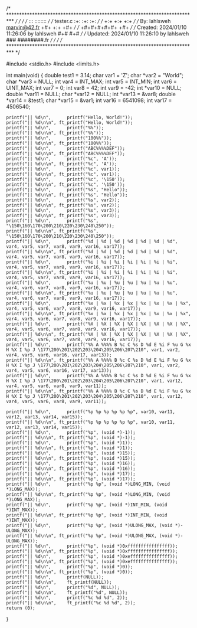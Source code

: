/* ************************************************************************** */
/*                                                                            */
/*                                                        :::      ::::::::   */
/*   tester.c                                           :+:      :+:    :+:   */
/*                                                    +:+ +:+         +:+     */
/*   By: lahlsweh <marvin@42.fr>                    +#+  +:+       +#+        */
/*                                                +#+#+#+#+#+   +#+           */
/*   Created: 2024/01/10 11:26:06 by lahlsweh          #+#    #+#             */
/*   Updated: 2024/01/10 11:26:10 by lahlsweh         ###   ########.fr       */
/*                                                                            */
/* ************************************************************************** */

#include <stdio.h>
#include <limits.h>

int	main(void)
{
	double	test1 = 3.14;
	char	var1 = 'Z';
	char	*var2 = "World";
	char	*var3 = NULL;
	int		var4 = INT_MAX;
	int		var5 = INT_MIN;
	int		var6 = UINT_MAX;
	int		var7 = 0;
	int		var8 = 42;
	int		var9 = -42;
	int		*var10 = NULL;
	double	*var11 = NULL;
	char	*var12 = NULL;
	int		*var13 = &var8;
	double	*var14 = &test1;
	char	*var15 = &var1;
	int		var16 = 6541098;
	int		var17 = 4506540;

	printf("|| %d\n",      printf("Hello, World!"));
	printf("|| %d\n\n", ft_printf("Hello, World!"));
	printf("|| %d\n",      printf("%%"));
	printf("|| %d\n\n", ft_printf("%%"));
	printf("|| %d\n",      printf("100%%"));
	printf("|| %d\n\n", ft_printf("100%%"));
	printf("|| %d\n",      printf("ABC%%%%DEF"));
	printf("|| %d\n\n", ft_printf("ABC%%%%DEF"));
	printf("|| %d\n",      printf("%c", 'A'));
	printf("|| %d\n\n", ft_printf("%c", 'A'));
	printf("|| %d\n",      printf("%c", var1));
	printf("|| %d\n\n", ft_printf("%c", var1));
	printf("|| %d\n",      printf("%c", '\150'));
	printf("|| %d\n\n", ft_printf("%c", '\150'));
	printf("|| %d\n",      printf("%s", "Hello"));
	printf("|| %d\n\n", ft_printf("%s", "Hello"));
	printf("|| %d\n",      printf("%s", var2));
	printf("|| %d\n\n", ft_printf("%s", var2));
	printf("|| %d\n",      printf("%s", var3));
	printf("|| %d\n\n", ft_printf("%s", var3));
	printf("|| %d\n",      printf("%s", "\150\160\170\200\210\220\230\240\250"));
	printf("|| %d\n\n", ft_printf("%s", "\150\160\170\200\210\220\230\240\250"));
	printf("|| %d\n",      printf("%d | %d | %d | %d | %d | %d | %d", var4, var5, var7, var8, var9, var16, var17));
	printf("|| %d\n\n", ft_printf("%d | %d | %d | %d | %d | %d | %d", var4, var5, var7, var8, var9, var16, var17));
	printf("|| %d\n",      printf("%i | %i | %i | %i | %i | %i | %i", var4, var5, var7, var8, var9, var16, var17));
	printf("|| %d\n\n", ft_printf("%i | %i | %i | %i | %i | %i | %i", var4, var5, var7, var8, var9, var16, var17));
	printf("|| %d\n",      printf("%u | %u | %u | %u | %u | %u | %u", var4, var6, var7, var8, var9, var16, var17));
	printf("|| %d\n\n", ft_printf("%u | %u | %u | %u | %u | %u | %u", var4, var6, var7, var8, var9, var16, var17));
	printf("|| %d\n",      printf("%x | %x | %x | %x | %x | %x | %x | %x", var4, var5, var6, var7, var8, var9, var16, var17));
	printf("|| %d\n\n", ft_printf("%x | %x | %x | %x | %x | %x | %x | %x", var4, var5, var6, var7, var8, var9, var16, var17));
	printf("|| %d\n",      printf("%X | %X | %X | %X | %X | %X | %X | %X", var4, var5, var6, var7, var8, var9, var16, var17));
	printf("|| %d\n\n", ft_printf("%X | %X | %X | %X | %X | %X | %X | %X", var4, var5, var6, var7, var8, var9, var16, var17));
	printf("|| %d\n",      printf("%% A %%%% B %c C %s D %d E %i F %u G %x H %X I %p J \177\200\201\202\203\204\205\206\207\210", var1, var2, var4, var5, var6, var16, var17, var13));
	printf("|| %d\n\n", ft_printf("%% A %%%% B %c C %s D %d E %i F %u G %x H %X I %p J \177\200\201\202\203\204\205\206\207\210", var1, var2, var4, var5, var6, var16, var17, var13));
	printf("|| %d\n",      printf("%% A %%%% B %c C %s D %d E %i F %u G %x H %X I %p J \177\200\201\202\203\204\205\206\207\210", var1, var12, var4, var5, var6, var8, var9, var11));
	printf("|| %d\n\n", ft_printf("%% A %%%% B %c C %s D %d E %i F %u G %x H %X I %p J \177\200\201\202\203\204\205\206\207\210", var1, var12, var4, var5, var6, var8, var9, var11));

	printf("|| %d\n",      printf("%p %p %p %p %p %p", var10, var11, var12, var13, var14, var15));
	printf("|| %d\n\n", ft_printf("%p %p %p %p %p %p", var10, var11, var12, var13, var14, var15));
	printf("|| %d\n",      printf("%p", (void *)-1));
	printf("|| %d\n\n", ft_printf("%p", (void *)-1));
	printf("|| %d\n",      printf("%p", (void *)1));
	printf("|| %d\n\n", ft_printf("%p", (void *)1));
	printf("|| %d\n",      printf("%p", (void *)15));
	printf("|| %d\n\n", ft_printf("%p", (void *)15));
	printf("|| %d\n",      printf("%p", (void *)16));
	printf("|| %d\n\n", ft_printf("%p", (void *)16));
	printf("|| %d\n",      printf("%p", (void *)17));
	printf("|| %d\n\n", ft_printf("%p", (void *)17));
	printf("|| %d\n",      printf("%p %p", (void *)LONG_MIN, (void *)LONG_MAX));
	printf("|| %d\n\n", ft_printf("%p %p", (void *)LONG_MIN, (void *)LONG_MAX));
	printf("|| %d\n",      printf("%p %p", (void *)INT_MIN, (void *)INT_MAX));
	printf("|| %d\n\n", ft_printf("%p %p", (void *)INT_MIN, (void *)INT_MAX));
	printf("|| %d\n",      printf("%p %p", (void *)ULONG_MAX, (void *)-ULONG_MAX));
	printf("|| %d\n\n", ft_printf("%p %p", (void *)ULONG_MAX, (void *)-ULONG_MAX));
	printf("|| %d\n",      printf("%p", (void *)0xffffffffffffffff));
	printf("|| %d\n\n", ft_printf("%p", (void *)0xffffffffffffffff));
	printf("|| %d\n",      printf("%p", (void *)0xefffffffffffffff));
	printf("|| %d\n\n", ft_printf("%p", (void *)0xefffffffffffffff));
	printf("|| %d\n",      printf("%p", (void *)0));
	printf("|| %d\n\n", ft_printf("%p", (void *)0));
	printf("|| %d\n",      printf(NULL));
	printf("|| %d\n\n",    ft_printf(NULL));
	printf("|| %d\n",      printf("%d", NULL));
	printf("|| %d\n\n",    ft_printf("%d", NULL));
	printf("|| %d\n",      printf("%c %d %d", 2));
	printf("|| %d\n\n",    ft_printf("%c %d %d", 2));
	return (0);
}
